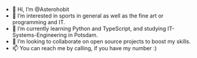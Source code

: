 - 👋 Hi, I’m @Asterohobit
- 👀 I’m interested in sports in general as well as the fine art or programming and IT.
- 🌱 I’m currently learning Python and TypeScript, and studying IT-Systems-Engineering in Potsdam.
- 💞️ I’m looking to collaborate on open source projects to boost my skills.
- 📫 You can reach me by calling, if you have my number :)

<!---
Asterohobit/Asterohobit is a ✨ special ✨ repository because its `README.md` (this file) appears on your GitHub profile.
You can click the Preview link to take a look at your changes.
--->
